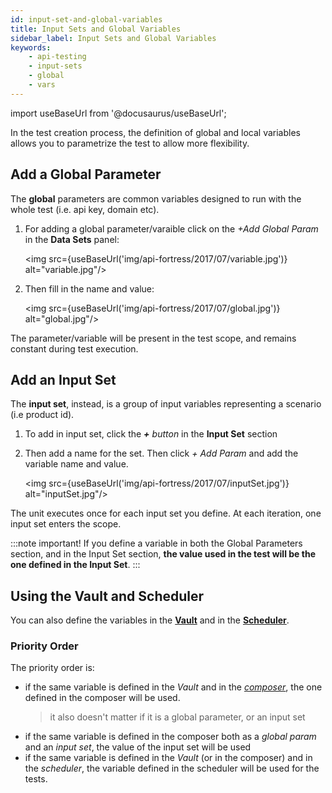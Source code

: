 ```yaml
---
id: input-set-and-global-variables
title: Input Sets and Global Variables
sidebar_label: Input Sets and Global Variables
keywords:
    - api-testing
    - input-sets
    - global
    - vars
---
```


import useBaseUrl from '@docusaurus/useBaseUrl';

In the test creation process, the definition of global and local variables allows you to parametrize the test to allow more flexibility.

## Add a Global Parameter

The **global** parameters are common variables designed to run with the whole test (i.e. api key, domain etc). 

1. For adding a global parameter/varaible click on the _+Add Global Param_ in the **Data Sets** panel:

   <img src={useBaseUrl('img/api-fortress/2017/07/variable.jpg')} alt="variable.jpg"/>

2. Then fill in the name and value:

   <img src={useBaseUrl('img/api-fortress/2017/07/global.jpg')} alt="global.jpg"/>

The parameter/variable will be present in the test scope, and remains constant during test execution.

## Add an Input Set

The **input set**, instead, is a group of input variables representing a scenario (i.e product id). 

1. To add in input set, click the _**+** button_ in the **Input Set** section
3. Then add a name for the set. Then click _+ Add Param_ and add the variable name and value.

   <img src={useBaseUrl('img/api-fortress/2017/07/inputSet.jpg')} alt="inputSet.jpg"/>

The unit executes once for each input set you define. At each iteration, one input set enters the scope.

:::note important!
If you define a variable in both the Global Parameters section, and in the Input Set section, **the value used in the test will be the one defined in the Input Set**.
:::

## Using the Vault and Scheduler

You can also define the variables in the [**Vault**](/api-testing/mark2/quick-start/the-vault) and in the [**Scheduler**](/api-testing/mark2/quick-start/schedule-a-test).

### Priority Order

The priority order is:

- if the same variable is defined in the _Vault_ and in the [_composer_](/api-testing/mark2/quick-start/composer), the one defined in the composer will be used.
  > it also doesn't matter if it is a global parameter, or an input set
- if the same variable is defined in the composer both as a  _global param_ and an _input set_, the value of the input set will be used
- if the same variable is defined in the _Vault_ (or in the composer) and in the _scheduler_, the variable defined in the scheduler will be used for the tests.
